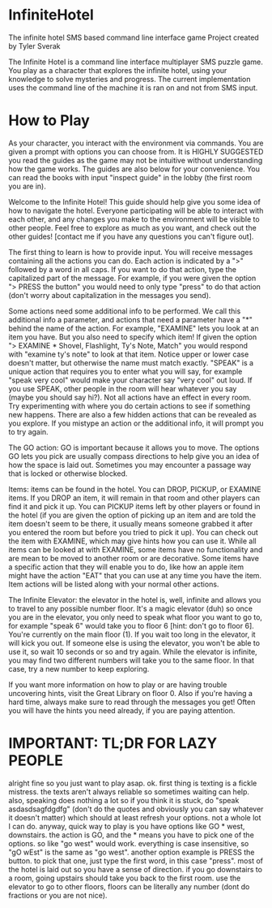 # InfiniteHotel
The infinite hotel SMS based command line interface game
Project created by Tyler Sverak

The Infinite Hotel is a command line interface multiplayer SMS puzzle game. You play as a character that explores the infinite hotel, using your knowledge to solve mysteries and progress. The current implementation uses the command line of the machine it is ran on and not from SMS input.

# How to Play
As your character, you interact with the environment via commands. You are given a prompt with options you can choose from. It is HIGHLY SUGGESTED you read the guides as the game may not be intuitive without understanding how the game works. The guides are also below for your convenience. You can read the books with input "inspect guide" in the lobby (the first room you are in).

Welcome to the Infinite Hotel! This guide should help give you some idea of how to navigate the hotel. Everyone participating will be able to interact with each other, and any changes you make to the environment will be visible to other people. Feel free to explore as much as you want, and check out the other guides! [contact me if you have any questions you can't figure out].

The first thing to learn is how to provide input. You will receive messages containing all the actions you can do. Each action is indicated by a ">" followed by a word in all caps. If you want to do that action, type the capitalized part of the message. For example, if you were given the option "> PRESS the button" you would need to only type "press" to do that action (don't worry about capitalization in the messages you send).

Some actions need some additional info to be performed. We call this additional info a parameter, and actions that need a parameter have a "*" behind the name of the action. For example, "EXAMINE" lets you look at an item you have. But you also need to specify which item! If given the option "> EXAMINE * Shovel, Flashlight, Ty's Note, Match" you would respond with "examine ty's note" to look at that item. Notice upper or lower case doesn't matter, but otherwise the name must match exactly. "SPEAK" is a unique action that requires you to enter what you will say, for example "speak very cool" would make your character say "very cool" out loud. If you use SPEAK, other people in the room will hear whatever you say (maybe you should say hi?). Not all actions have an effect in every room. Try experimenting with where you do certain actions to see if something new happens. There are also a few hidden actions that can be revealed as you explore. If you mistype an action or the additional info, it will prompt you to try again.

The GO action: GO is important because it allows you to move. The options GO lets you pick are usually compass directions to help give you an idea of how the space is laid out. Sometimes you may encounter a passage way that is locked or otherwise blocked.

Items: items can be found in the hotel. You can DROP, PICKUP, or EXAMINE items. If you DROP an item, it will remain in that room and other players can find it and pick it up. You can PICKUP items left by other players or found in the hotel (if you are given the option of picking up an item and are told the item doesn't seem to be there, it usually means someone grabbed it after you entered the room but before you tried to pick it up). You can check out the item with EXAMINE, which may give hints how you can use it. While all items can be looked at with EXAMINE, some items have no functionality and are mean to be moved to another room or are decorative. Some items have a specific action that they will enable you to do, like how an apple item might have the action "EAT" that you can use at any time you have the item. Item actions will be listed along with your normal other actions.

The Infinite Elevator: the elevator in the hotel is, well, infinite and allows you to travel to any possible number floor. It's a magic elevator (duh) so once you are in the elevator, you only need to speak what floor you want to go to, for example "speak 6" would take you to floor 6 [hint: don't go to floor 6]. You're currently on the main floor (1). If you wait too long in the elevator, it will kick you out. If someone else is using the elevator, you won't be able to use it, so wait 10 seconds or so and try again. While the elevator is infinite, you may find two different numbers will take you to the same floor. In that case, try a new number to keep exploring.

If you want more information on how to play or are having trouble uncovering hints, visit the Great Library on floor 0. Also if you're having a hard time, always make sure to read through the messages you get! Often you will have the hints you need already, if you are paying attention.

# IMPORTANT: TL;DR FOR LAZY PEOPLE
alright fine so you just want to play asap. ok. first thing is texting is a fickle mistress. the texts aren't always reliable so sometimes waiting can help. also, speaking does nothing a lot so if you think it is stuck, do "speak asdasdsagfdgdfg" (don't do the quotes and obviously you can say whatever it doesn't matter) which should at least refresh your options. not a whole lot I can do. anyway, quick way to play is you have options like GO * west, downstairs. the action is GO, and the * means you have to pick one of the options. so like "go west" would work. everything is case insensitive, so "gO   wEst" is the same as "go west". another option example is PRESS the button. to pick that one, just type the first word, in this case "press". most of the hotel is laid out so you have a sense of direction. if you go downstairs to a room, going upstairs should take you back to the first room. use the elevator to go to other floors, floors can be literally any number (dont do fractions or you are not nice).
